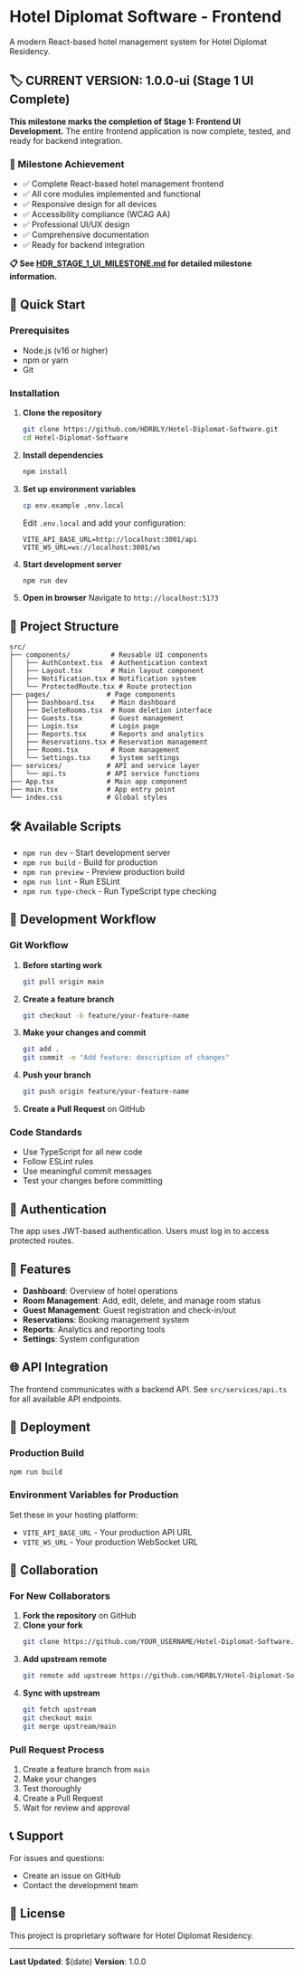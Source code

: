 # Hotel Diplomat Software - Frontend

A modern React-based hotel management system for Hotel Diplomat Residency.

## 🏷️ **CURRENT VERSION: 1.0.0-ui (Stage 1 UI Complete)**

**This milestone marks the completion of Stage 1: Frontend UI Development.** The entire frontend application is now complete, tested, and ready for backend integration.

### **🎯 Milestone Achievement**
- ✅ Complete React-based hotel management frontend
- ✅ All core modules implemented and functional
- ✅ Responsive design for all devices
- ✅ Accessibility compliance (WCAG AA)
- ✅ Professional UI/UX design
- ✅ Comprehensive documentation
- ✅ Ready for backend integration

**📋 See [HDR_STAGE_1_UI_MILESTONE.md](./HDR_STAGE_1_UI_MILESTONE.md) for detailed milestone information.**

## 🚀 Quick Start

### Prerequisites
- Node.js (v16 or higher)
- npm or yarn
- Git

### Installation

1. **Clone the repository**
   ```bash
   git clone https://github.com/HDRBLY/Hotel-Diplomat-Software.git
   cd Hotel-Diplomat-Software
   ```

2. **Install dependencies**
   ```bash
   npm install
   ```

3. **Set up environment variables**
   ```bash
   cp env.example .env.local
   ```
   Edit `.env.local` and add your configuration:
   ```env
   VITE_API_BASE_URL=http://localhost:3001/api
   VITE_WS_URL=ws://localhost:3001/ws
   ```

4. **Start development server**
   ```bash
   npm run dev
   ```

5. **Open in browser**
   Navigate to `http://localhost:5173`

## 📁 Project Structure

```
src/
├── components/          # Reusable UI components
│   ├── AuthContext.tsx  # Authentication context
│   ├── Layout.tsx       # Main layout component
│   ├── Notification.tsx # Notification system
│   └── ProtectedRoute.tsx # Route protection
├── pages/              # Page components
│   ├── Dashboard.tsx    # Main dashboard
│   ├── DeleteRooms.tsx  # Room deletion interface
│   ├── Guests.tsx       # Guest management
│   ├── Login.tsx        # Login page
│   ├── Reports.tsx      # Reports and analytics
│   ├── Reservations.tsx # Reservation management
│   ├── Rooms.tsx        # Room management
│   └── Settings.tsx     # System settings
├── services/           # API and service layer
│   └── api.ts          # API service functions
├── App.tsx             # Main app component
├── main.tsx            # App entry point
└── index.css           # Global styles
```

## 🛠️ Available Scripts

- `npm run dev` - Start development server
- `npm run build` - Build for production
- `npm run preview` - Preview production build
- `npm run lint` - Run ESLint
- `npm run type-check` - Run TypeScript type checking

## 🔧 Development Workflow

### Git Workflow

1. **Before starting work**
   ```bash
   git pull origin main
   ```

2. **Create a feature branch**
   ```bash
   git checkout -b feature/your-feature-name
   ```

3. **Make your changes and commit**
   ```bash
   git add .
   git commit -m "Add feature: description of changes"
   ```

4. **Push your branch**
   ```bash
   git push origin feature/your-feature-name
   ```

5. **Create a Pull Request** on GitHub

### Code Standards

- Use TypeScript for all new code
- Follow ESLint rules
- Use meaningful commit messages
- Test your changes before committing

## 🔐 Authentication

The app uses JWT-based authentication. Users must log in to access protected routes.

## 📱 Features

- **Dashboard**: Overview of hotel operations
- **Room Management**: Add, edit, delete, and manage room status
- **Guest Management**: Guest registration and check-in/out
- **Reservations**: Booking management system
- **Reports**: Analytics and reporting tools
- **Settings**: System configuration

## 🌐 API Integration

The frontend communicates with a backend API. See `src/services/api.ts` for all available API endpoints.

## 🚀 Deployment

### Production Build
```bash
npm run build
```

### Environment Variables for Production
Set these in your hosting platform:
- `VITE_API_BASE_URL` - Your production API URL
- `VITE_WS_URL` - Your production WebSocket URL

## 🤝 Collaboration

### For New Collaborators

1. **Fork the repository** on GitHub
2. **Clone your fork**
   ```bash
   git clone https://github.com/YOUR_USERNAME/Hotel-Diplomat-Software.git
   ```
3. **Add upstream remote**
   ```bash
   git remote add upstream https://github.com/HDRBLY/Hotel-Diplomat-Software.git
   ```
4. **Sync with upstream**
   ```bash
   git fetch upstream
   git checkout main
   git merge upstream/main
   ```

### Pull Request Process

1. Create a feature branch from `main`
2. Make your changes
3. Test thoroughly
4. Create a Pull Request
5. Wait for review and approval

## 📞 Support

For issues and questions:
- Create an issue on GitHub
- Contact the development team

## 📄 License

This project is proprietary software for Hotel Diplomat Residency.

---

**Last Updated**: $(date)
**Version**: 1.0.0 